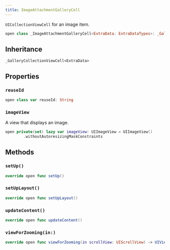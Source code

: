 ```yaml
---
title: ImageAttachmentGalleryCell
---
```


`UICollectionViewCell` for an image item.

``` swift
open class _ImageAttachmentGalleryCell<ExtraData: ExtraDataTypes>: _GalleryCollectionViewCell<ExtraData> 
```

## Inheritance

`_GalleryCollectionViewCell<ExtraData>`

## Properties

### `reuseId`

``` swift
open class var reuseId: String 
```

### `imageView`

A view that displays an image.

``` swift
open private(set) lazy var imageView: UIImageView = UIImageView()
        .withoutAutoresizingMaskConstraints
```

## Methods

### `setUp()`

``` swift
override open func setUp() 
```

### `setUpLayout()`

``` swift
override open func setUpLayout() 
```

### `updateContent()`

``` swift
override open func updateContent() 
```

### `viewForZooming(in:)`

``` swift
override open func viewForZooming(in scrollView: UIScrollView) -> UIView? 
```
